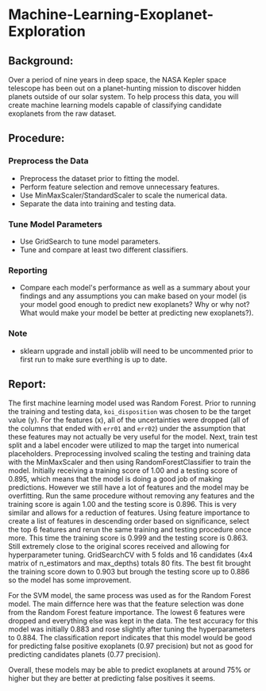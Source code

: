 # Machine-Learning-Exoplanet-Exploration

## Background:

Over a period of nine years in deep space, the NASA Kepler space telescope has been out on a planet-hunting mission to discover hidden planets outside of our solar system.
To help process this data, you will create machine learning models capable of classifying candidate exoplanets from the raw dataset.

## Procedure:

### Preprocess the Data
* Preprocess the dataset prior to fitting the model.
* Perform feature selection and remove unnecessary features.
* Use MinMaxScaler/StandardScaler to scale the numerical data.
* Separate the data into training and testing data.

### Tune Model Parameters
* Use GridSearch to tune model parameters.
* Tune and compare at least two different classifiers.

### Reporting
* Compare each model's performance as well as a summary about your findings and any assumptions you can make based on your model (is your model good enough to predict new exoplanets? Why or why not? What would make your model be better at predicting new exoplanets?).

### Note
* sklearn upgrade and install joblib will need to be uncommented prior to first run to make sure everthing is up to date.

## Report:

The first machine learning model used was Random Forest. Prior to running the training and testing data, `koi_disposition` was chosen to be the target value (y). For the features (x), all of the uncertainties were dropped (all of the columns that ended with `err01` and `err02`) under the assumption that these features may not actually be very useful for the model. Next, train test split and a label encoder were utilized to map the target into numerical placeholders. Preprocessing involved scaling the testing and training data with the MinMaxScaler and then using RandomForestClassifier to train the model. Initially receiving a training score of 1.00 and a testing score of 0.895, which means that the model is doing a good job of making predictions. However we still have a lot of features and the model may be overfitting. Run the same procedure without removing any features and the training score is again 1.00 and the testing score is 0.896. This is very similar and allows for a reduction of features. Using feature importance to create a list of features in descending order based on significance, select the top 6 features and rerun the same training and testing procedure once more. This time the training score is 0.999 and the testing score is 0.863. Still extremely close to the original scores received and allowing for hyperparameter tuning. GridSearchCV with 5 folds and 16 candidates (4x4 matrix of n_estimators and max_depths) totals 80 fits. The best fit brought the training score down to 0.903 but brough the testing score up to 0.886 so the model has some improvement.

For the SVM model, the same process was used as for the Random Forest model. The main differnce here was that the feature selection was done from the Random Forest feature importance. The lowest 6 features were dropped and everything else was kept in the data. The test accuracy for this model was initially 0.883 and rose slightly after tuning the hyperparameters to 0.884. The classification report indicates that this model would be good for predicting false positive exoplanets (0.97 precision) but not as good for predicting candidates planets (0.77 precision).

Overall, these models may be able to predict exoplanets at around 75% or higher but they are better at predicting false positives it seems.
